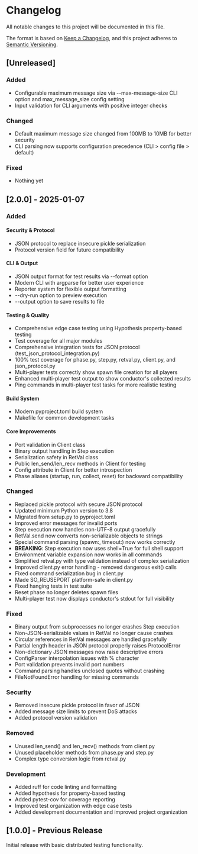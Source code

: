 # Changelog

All notable changes to this project will be documented in this file.

The format is based on [Keep a Changelog](https://keepachangelog.com/en/1.0.0/),
and this project adheres to [Semantic Versioning](https://semver.org/spec/v2.0.0.html).

## [Unreleased]

### Added
- Configurable maximum message size via --max-message-size CLI option and max_message_size config setting
- Input validation for CLI arguments with positive integer checks

### Changed
- Default maximum message size changed from 100MB to 10MB for better security
- CLI parsing now supports configuration precedence (CLI > config file > default)

### Fixed
- Nothing yet

## [2.0.0] - 2025-01-07

### Added

#### Security & Protocol
- JSON protocol to replace insecure pickle serialization
- Protocol version field for future compatibility

#### CLI & Output
- JSON output format for test results via --format option
- Modern CLI with argparse for better user experience
- Reporter system for flexible output formatting
- --dry-run option to preview execution
- --output option to save results to file

#### Testing & Quality
- Comprehensive edge case testing using Hypothesis property-based testing
- Test coverage for all major modules
- Comprehensive integration tests for JSON protocol (test_json_protocol_integration.py)
- 100% test coverage for phase.py, step.py, retval.py, client.py, and json_protocol.py
- Multi-player tests correctly show spawn file creation for all players
- Enhanced multi-player test output to show conductor's collected results
- Ping commands in multi-player test tasks for more realistic testing

#### Build System
- Modern pyproject.toml build system
- Makefile for common development tasks

#### Core Improvements
- Port validation in Client class
- Binary output handling in Step execution
- Serialization safety in RetVal class
- Public len_send/len_recv methods in Client for testing
- Config attribute in Client for better introspection
- Phase aliases (startup, run, collect, reset) for backward compatibility

### Changed
- Replaced pickle protocol with secure JSON protocol
- Updated minimum Python version to 3.8
- Migrated from setup.py to pyproject.toml
- Improved error messages for invalid ports
- Step execution now handles non-UTF-8 output gracefully
- RetVal.send now converts non-serializable objects to strings
- Special command parsing (spawn:, timeout:) now works correctly
- **BREAKING**: Step execution now uses shell=True for full shell support
- Environment variable expansion now works in all commands
- Simplified retval.py with type validation instead of complex serialization
- Improved client.py error handling - removed dangerous exit() calls
- Fixed command serialization bug in client.py
- Made SO_REUSEPORT platform-safe in client.py
- Fixed hanging tests in test suite
- Reset phase no longer deletes spawn files
- Multi-player test now displays conductor's stdout for full visibility

### Fixed
- Binary output from subprocesses no longer crashes Step execution
- Non-JSON-serializable values in RetVal no longer cause crashes
- Circular references in RetVal messages are handled gracefully
- Partial length header in JSON protocol properly raises ProtocolError
- Non-dictionary JSON messages now raise descriptive errors
- ConfigParser interpolation issues with % character
- Port validation prevents invalid port numbers
- Command parsing handles unclosed quotes without crashing
- FileNotFoundError handling for missing commands

### Security
- Removed insecure pickle protocol in favor of JSON
- Added message size limits to prevent DoS attacks
- Added protocol version validation

### Removed
- Unused len_send() and len_recv() methods from client.py
- Unused placeholder methods from phase.py and step.py
- Complex type conversion logic from retval.py

### Development
- Added ruff for code linting and formatting
- Added hypothesis for property-based testing
- Added pytest-cov for coverage reporting
- Improved test organization with edge case tests
- Added development documentation and improved project organization

## [1.0.0] - Previous Release

Initial release with basic distributed testing functionality.